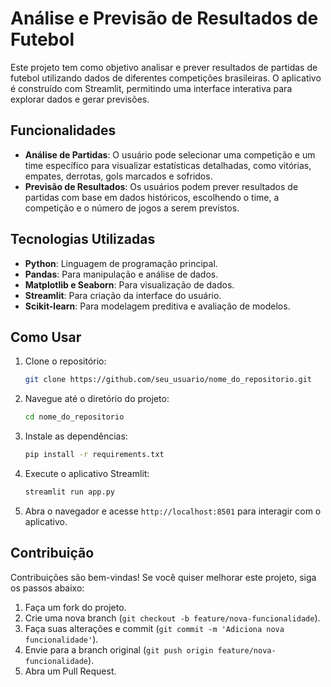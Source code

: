 # Análise e Previsão de Resultados de Futebol

Este projeto tem como objetivo analisar e prever resultados de partidas de futebol utilizando dados de diferentes competições brasileiras. O aplicativo é construído com Streamlit, permitindo uma interface interativa para explorar dados e gerar previsões.

## Funcionalidades

- **Análise de Partidas**: O usuário pode selecionar uma competição e um time específico para visualizar estatísticas detalhadas, como vitórias, empates, derrotas, gols marcados e sofridos.
- **Previsão de Resultados**: Os usuários podem prever resultados de partidas com base em dados históricos, escolhendo o time, a competição e o número de jogos a serem previstos.

## Tecnologias Utilizadas

- **Python**: Linguagem de programação principal.
- **Pandas**: Para manipulação e análise de dados.
- **Matplotlib e Seaborn**: Para visualização de dados.
- **Streamlit**: Para criação da interface do usuário.
- **Scikit-learn**: Para modelagem preditiva e avaliação de modelos.

## Como Usar

1. Clone o repositório:
    ```bash
    git clone https://github.com/seu_usuario/nome_do_repositorio.git
    ```

2. Navegue até o diretório do projeto:
    ```bash
    cd nome_do_repositorio
    ```

3. Instale as dependências:
    ```bash
    pip install -r requirements.txt
    ```

4. Execute o aplicativo Streamlit:
    ```bash
    streamlit run app.py
    ```

5. Abra o navegador e acesse `http://localhost:8501` para interagir com o aplicativo.

## Contribuição

Contribuições são bem-vindas! Se você quiser melhorar este projeto, siga os passos abaixo:

1. Faça um fork do projeto.
2. Crie uma nova branch (`git checkout -b feature/nova-funcionalidade`).
3. Faça suas alterações e commit (`git commit -m 'Adiciona nova funcionalidade'`).
4. Envie para a branch original (`git push origin feature/nova-funcionalidade`).
5. Abra um Pull Request.
